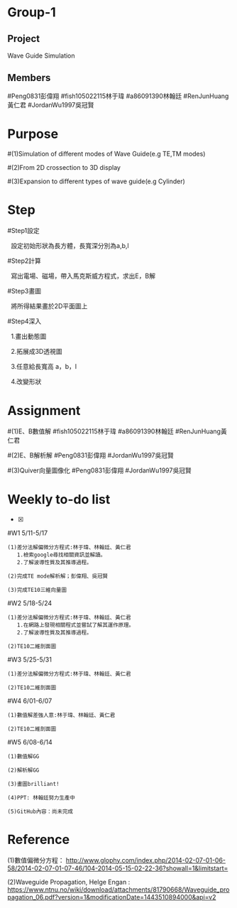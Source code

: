 # Group-1

## Project
Wave Guide Simulation
## Members
#Peng0831彭偉翔
#fish105022115林于瑋
#a86091390林翰廷
#RenJunHuang黃仁君
#JordanWu1997吳冠賢
# Purpose
#(1)Simulation of different modes of Wave Guide(e.g TE,TM modes)

#(2)From 2D crossection to 3D display

#(3)Expansion to different types of wave guide(e.g Cylinder)

# Step

#Step1設定

   設定初始形狀為長方體，長寬深分別為a,b,l

#Step2計算

   寫出電場、磁場，帶入馬克斯威方程式，求出E，B解

#Step3畫圖

   將所得結果畫於2D平面圖上
   
#Step4深入

   1.畫出動態圖
   
   2.拓展成3D透視圖
   
   3.任意給長寬高 a，b，l
   
   4.改變形狀 

# Assignment
#(1)E、B數值解
#fish105022115林于瑋
#a86091390林翰廷
#RenJunHuang黃仁君

#(2)E、B解析解
#Peng0831彭偉翔
#JordanWu1997吳冠賢

#(3)Quiver向量圖像化
#Peng0831彭偉翔
#JordanWu1997吳冠賢

# Weekly to-do list
- [X]
#W1 5/11-5/17

    (1)差分法解偏微分方程式:林于瑋、林翰廷、黃仁君
       1.檢索google尋找相關資訊並解讀。
       2.了解波導性質及其推導過程。
    
    (2)完成TE mode解析解；彭偉翔、吳冠賢
    
    (3)完成TE10三維向量圖

#W2 5/18-5/24
    
    (1)差分法解偏微分方程式:林于瑋、林翰廷、黃仁君
       1.在網路上發現相關程式並嘗試了解其運作原理。
       2.了解波導性質及其推導過程。
    
    (2)TE10二維剖面圖
    
#W3 5/25-5/31
    
    (1)差分法解偏微分方程式:林于瑋、林翰廷、黃仁君
    
    (2)TE10二維剖面圖
     
#W4 6/01-6/07

    (1)數值解差強人意:林于瑋、林翰廷、黃仁君
    
    (2)TE10二維剖面圖
    
#W5 6/08-6/14
  
    (1)數值解GG
    
    (2)解析解GG
    
    (3)畫圖brilliant!
    
    (4)PPT: 林翰廷努力生產中
    
    (5)GitHub內容：尚未完成
    
    
# Reference
(1)數值偏微分方程：
http://www.glophy.com/index.php/2014-02-07-01-06-58/2014-02-07-01-07-46/104-2014-05-15-02-22-36?showall=1&limitstart=

(2)Waveguide Propagation, Helge Engan :
https://www.ntnu.no/wiki/download/attachments/81790668/Waveguide_propagation_06.pdf?version=1&modificationDate=1443510894000&api=v2
